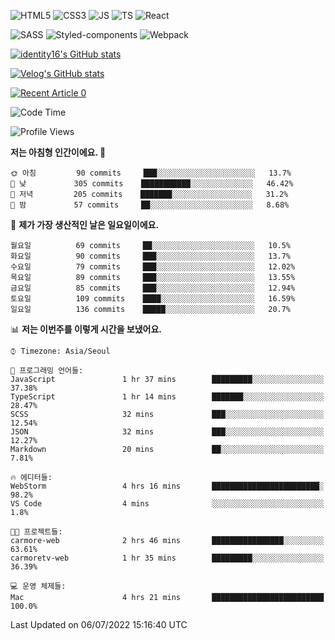 ![HTML5](https://img.shields.io/badge/html5-E34F26?style=for-the-badge&logo=html5&logoColor=white)
![CSS3](https://img.shields.io/badge/css3-1572B6?style=for-the-badge&logo=css3&logoColor=white)
![JS](https://img.shields.io/badge/javascript-F7DF1E?style=for-the-badge&logo=javascript&logoColor=black)
![TS](https://img.shields.io/badge/typescript-3178C6?style=for-the-badge&logo=typescript&logoColor=white)
![React](https://img.shields.io/badge/react-61DAFB?style=for-the-badge&logo=javascript&logoColor=black)

![SASS](https://img.shields.io/badge/sass-CC6699?style=for-the-badge&logo=sass&logoColor=white)
![Styled-components](https://img.shields.io/badge/styled_components-DB7093?style=for-the-badge&logo=styled-components&logoColor=white)
![Webpack](https://img.shields.io/badge/webpack-8DD6F9?style=for-the-badge&logo=webpack&logoColor=black)

[![identity16's GitHub stats](https://github-readme-stats.vercel.app/api?username=identity16&theme=graywhite&show_icons=true)](https://github.com/anuraghazra/github-readme-stats)

[![Velog's GitHub stats](https://velog-readme-stats.vercel.app/api?name=identity16)](https://velog-readme-stats.vercel.app/api/redirect?name=identity16)

<a target="_blank" href="https://github-readme-medium-recent-article.vercel.app/medium/@identity16/0"><img src="https://github-readme-medium-recent-article.vercel.app/medium/@identity16/0" alt="Recent Article 0"></a>

<!--START_SECTION:waka-->
![Code Time](http://img.shields.io/badge/Code%20Time-0%20secs-blue)

![Profile Views](http://img.shields.io/badge/Profile%20Views-4-blue)

**저는 아침형 인간이에요. 🐤** 

```text
🌞 아침         90 commits     ███░░░░░░░░░░░░░░░░░░░░░░   13.7% 
🌆 낮　         305 commits    ███████████░░░░░░░░░░░░░░   46.42% 
🌃 저녁         205 commits    ███████░░░░░░░░░░░░░░░░░░   31.2% 
🌙 밤　         57 commits     ██░░░░░░░░░░░░░░░░░░░░░░░   8.68%

```
📅 **제가 가장 생산적인 날은 일요일이에요.** 

```text
월요일          69 commits     ██░░░░░░░░░░░░░░░░░░░░░░░   10.5% 
화요일          90 commits     ███░░░░░░░░░░░░░░░░░░░░░░   13.7% 
수요일          79 commits     ███░░░░░░░░░░░░░░░░░░░░░░   12.02% 
목요일          89 commits     ███░░░░░░░░░░░░░░░░░░░░░░   13.55% 
금요일          85 commits     ███░░░░░░░░░░░░░░░░░░░░░░   12.94% 
토요일          109 commits    ████░░░░░░░░░░░░░░░░░░░░░   16.59% 
일요일          136 commits    █████░░░░░░░░░░░░░░░░░░░░   20.7%

```


📊 **저는 이번주를 이렇게 시간을 보냈어요.** 

```text
⌚︎ Timezone: Asia/Seoul

💬 프로그래밍 언어들: 
JavaScript               1 hr 37 mins        █████████░░░░░░░░░░░░░░░░   37.38% 
TypeScript               1 hr 14 mins        ███████░░░░░░░░░░░░░░░░░░   28.47% 
SCSS                     32 mins             ███░░░░░░░░░░░░░░░░░░░░░░   12.54% 
JSON                     32 mins             ███░░░░░░░░░░░░░░░░░░░░░░   12.27% 
Markdown                 20 mins             ██░░░░░░░░░░░░░░░░░░░░░░░   7.81%

🔥 에디터들: 
WebStorm                 4 hrs 16 mins       ████████████████████████░   98.2% 
VS Code                  4 mins              ░░░░░░░░░░░░░░░░░░░░░░░░░   1.8%

🐱‍💻 프로젝트들: 
carmore-web              2 hrs 46 mins       ████████████████░░░░░░░░░   63.61% 
carmoretv-web            1 hr 35 mins        █████████░░░░░░░░░░░░░░░░   36.39%

💻 운영 체제들: 
Mac                      4 hrs 21 mins       █████████████████████████   100.0%

```


 Last Updated on 06/07/2022 15:16:40 UTC
<!--END_SECTION:waka-->

